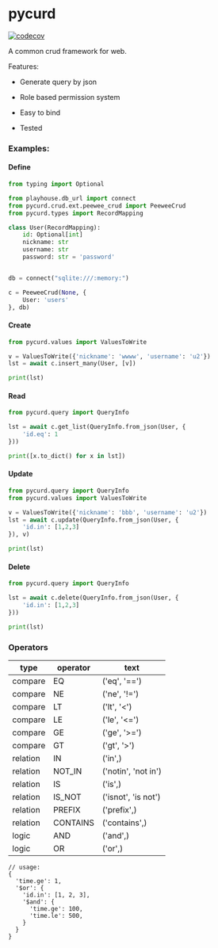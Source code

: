 # pycurd

[![codecov](https://codecov.io/gh/fy0/querylayer/branch/master/graph/badge.svg)](https://codecov.io/gh/fy0/querylayer)

A common crud framework for web.

Features:

* Generate query by json

* Role based permission system

* Easy to bind

* Tested


### Examples:

#### Define

```python
from typing import Optional

from playhouse.db_url import connect
from pycurd.crud.ext.peewee_crud import PeeweeCrud
from pycurd.types import RecordMapping

class User(RecordMapping):
    id: Optional[int]
    nickname: str
    username: str
    password: str = 'password'


db = connect("sqlite:///:memory:")

c = PeeweeCrud(None, {
    User: 'users'
}, db)

```

#### Create

```python
from pycurd.values import ValuesToWrite

v = ValuesToWrite({'nickname': 'wwww', 'username': 'u2'})
lst = await c.insert_many(User, [v])

print(lst)
```

#### Read

```python
from pycurd.query import QueryInfo

lst = await c.get_list(QueryInfo.from_json(User, {
    'id.eq': 1
}))

print([x.to_dict() for x in lst])
```

#### Update

```python
from pycurd.query import QueryInfo
from pycurd.values import ValuesToWrite

v = ValuesToWrite({'nickname': 'bbb', 'username': 'u2'})
lst = await c.update(QueryInfo.from_json(User, {
    'id.in': [1,2,3]
}), v)

print(lst)
```

#### Delete

```python
from pycurd.query import QueryInfo

lst = await c.delete(QueryInfo.from_json(User, {
    'id.in': [1,2,3]
}))

print(lst)
```


### Operators

| type | operator | text |
| ---- | -------- | ---- |
| compare | EQ | ('eq', '==') |
| compare | NE | ('ne', '!=') |
| compare | LT | ('lt', '<') |
| compare | LE | ('le', '<=') |
| compare | GE | ('ge', '>=') |
| compare | GT | ('gt', '>') |
| relation | IN | ('in',) |
| relation | NOT_IN | ('notin', 'not in') |
| relation | IS | ('is',) |
| relation | IS_NOT | ('isnot', 'is not') |
| relation | PREFIX | ('prefix',) |
| relation | CONTAINS | ('contains',) |
| logic | AND | ('and',) |
| logic | OR | ('or',) |


```json5
// usage:
{
  'time.ge': 1,
  '$or': {
    'id.in': [1, 2, 3],
    '$and': {
      'time.ge': 100,
      'time.le': 500,
    }
  }
}
```

